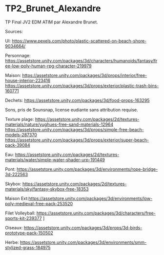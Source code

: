 # TP2_Brunet_Alexandre
TP Final JV2 EDM ATIM par Alexandre Brunet. 

Sources:

UI: https://www.pexels.com/photo/plastic-scattered-on-beach-shore-9034664/

Personnage: https://assetstore.unity.com/packages/3d/characters/humanoids/fantasy/free-low-poly-human-rpg-character-219979

Maison:
https://assetstore.unity.com/packages/3d/props/interior/free-house-interior-223416
https://assetstore.unity.com/packages/3d/props/exterior/plastic-trash-bins-160771

Dechets:
https://assetstore.unity.com/packages/3d/food-props-163295

Sons, pris de Sounsnap, license eudiante sans attribution requise.

Texture plage: https://assetstore.unity.com/packages/2d/textures-materials/nature/yughues-free-sand-materials-12964
https://assetstore.unity.com/packages/3d/props/simple-free-beach-models-287370
https://assetstore.unity.com/packages/3d/props/exterior/super-beach-pack-39084

Eau: https://assetstore.unity.com/packages/2d/textures-materials/water/simple-water-shader-urp-191449

Pont: https://assetstore.unity.com/packages/3d/environments/rope-bridge-3d-222563

Skybox: https://assetstore.unity.com/packages/2d/textures-materials/sky/fantasy-skybox-free-18353

Maison Ext:https://assetstore.unity.com/packages/3d/environments/low-poly-medieval-free-pack-253520

Filet Volleyball: https://assetstore.unity.com/packages/3d/characters/free-sports-kit-239377 ]

Oiseaux: https://assetstore.unity.com/packages/3d/props/3d-birds-prototype-pack-150502

Herbe: https://assetstore.unity.com/packages/3d/environments/smm-stylized-grass-184975

